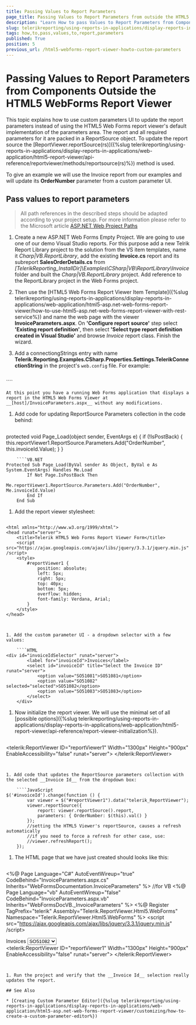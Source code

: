 ```yaml
---
title: Passing Values to Report Parameters
page_title: Passing Values to Report Parameters from outside the HTML5 ASP.NET WebForms ReportViewer
description: "Learn How to pass Values to Report Parameters from Components Located Outside the HTML5 ASP.NET WebForms ReportViewer in Telerik Reporting."
slug: telerikreporting/using-reports-in-applications/display-reports-in-applications/web-application/html5-asp.net-web-forms-report-viewer/customizing/how-to-pass-values-to-report-parameters
tags: how,to,pass,values,to,report,parameters
published: True
position: 5
previous_url: /html5-webforms-report-viewer-howto-custom-parameters
---
```


# Passing Values to Report Parameters from Components Outside the HTML5 WebForms Report Viewer

This topic explains how to use custom parameters UI to update the report parameters instead of using the HTML5 Web Forms report viewer's default implementation of the parameters area. The report and all required parameters for it are packed in a ReportSource object. To update the report source the [ReportViewer.reportSource(rs)]({%slug telerikreporting/using-reports-in-applications/display-reports-in-applications/web-application/html5-report-viewer/api-reference/reportviewer/methods/reportsource(rs)%}) method is used.

To give an example we will use the Invoice report from our examples and will update its __OrderNumber__ parameter from a custom parameter UI.

## Pass values to report parameters

> All path references in the described steps should be adapted according to your project setup. For more information please refer to the Microsoft article [ASP.NET Web Project Paths](https://learn.microsoft.com/en-us/previous-versions/ms178116(v=vs.140))

1. Create a new ASP.NET Web Forms Empty Project. We are going to use one of our demo Visual Studio reports. For this purpose add a new Telrik Report Library project to the solution from the VS item templates, name it *Charp|VB.ReportLibrary*, add the existing __Invoice.cs__ report and its subreport __SalesOrderDetails.cs__ from *[TelerikReporting_InstallDir]\Examples\CSharp|VB\ReportLibrary\Invoice* folder and built the *Charp|VB.ReportLibrary* project. Add reference to the ReportLibrary project in the Web Forms project.
1. Then use the [HTML5 Web Forms Report Viewer Item Template]({%slug telerikreporting/using-reports-in-applications/display-reports-in-applications/web-application/html5-asp.net-web-forms-report-viewer/how-to-use-html5-asp.net-web-forms-report-viewer-with-rest-service%}) and name the web page with the viewer __InvoiceParameters.aspx__. On __'Configure report source'__ step select __'Existing report definition'__, then select __'Select type report definition created in Visual Studio'__ and browse *Invoice* report class. Finish the wizard.
1. Add a connectiongStrings entry with name __Telerik.Reporting.Examples.CSharp.Properties.Settings.TelerikConnectionString__ in the project's `web.config` file. For example:

	````XML
<connectionStrings>
		<add name="Telerik.Reporting.Examples.CSharp.Properties.Settings.TelerikConnectionString"
					connectionString="Data Source=(local);Initial Catalog=AdventureWorks;Integrated Security=SSPI"
					providerName="System.Data.SqlClient" />
	</connectionStrings>
````

	At this point you have a running Web Forms application that displays a report in the HTML5 Web Forms Viewer at __[host]/InvoiceParameters.aspx__ without any modifications.

1. Add code for updating ReportSource Parameters collection in the code behind:

	````C#
protected void Page_Load(object sender, EventArgs e)
	{
		if (!IsPostBack)
		{
			this.reportViewer1.ReportSource.Parameters.Add("OrderNumber", this.invoiceId.Value);
		}
	}
````
	````VB.NET
Protected Sub Page_Load(ByVal sender As Object, ByVal e As System.EventArgs) Handles Me.Load
		If Not Page.IsPostBack Then
			Me.reportViewer1.ReportSource.Parameters.Add("OrderNumber", Me.invoiceId.Value)
		End If
	End Sub
````


1. Add the report viewer stylesheet:

	````HTML
<!DOCTYPE html>
	<html xmlns="http://www.w3.org/1999/xhtml">
	<head runat="server">
		<title>Telerik HTML5 Web Forms Report Viewer Form</title>
		<script src="https://ajax.googleapis.com/ajax/libs/jquery/3.3.1/jquery.min.js" /script>
		<style>
			#reportViewer1 {
				position: absolute;
				left: 5px;
				right: 5px;
				top: 40px;
				bottom: 5px;
				overflow: hidden;
				font-family: Verdana, Arial;
			}
		</style>
	</head>
````


1. Add the custom parameter UI - a dropdown selector with a few values:

	````HTML
<div id="invoiceIdSelector" runat="server">
		<label for="invoiceId">Invoices</label>
		<select id="invoiceId" title="Select the Invoice ID" runat="server">
			<option value="SO51081">SO51081</option>
			<option value="SO51082" selected="selected">SO51082</option>
			<option value="SO51083">SO51083</option>
		</select>
	</div>
````


1. Now initialize the report viewer. We will use the minimal set of all [possible options]({%slug telerikreporting/using-reports-in-applications/display-reports-in-applications/web-application/html5-report-viewer/api-reference/report-viewer-initialization%}).

	````JavaScript
<telerik:ReportViewer ID="reportViewer1" Width="1300px" Height="900px" EnableAccessibility="false" runat="server">
		<ReportSource IdentifierType="TypeReportSource" Identifier="Telerik.Reporting.Examples.CSharp.Invoice, Charp.ReportLibrary, Version=1.0.0.0, Culture=neutral, PublicKeyToken=null">
		</ReportSource>
	</telerik:ReportViewer>
````


1. Add code that updates the ReportSource parameters collection with the selected __Invoice Id__ from the dropdown box:

	````JavaScript
$('#invoiceId').change(function () {
		var viewer = $("#reportViewer1").data("telerik_ReportViewer");
		viewer.reportSource({
			report: viewer.reportSource().report,
			parameters: { OrderNumber: $(this).val() }
		});
		//setting the HTML5 Viewer's reportSource, causes a refresh automatically
		//if you need to force a refresh for other case, use:
		//viewer.refreshReport();
	});
````


1. The HTML page that we have just created should looks like this:

	````HTML
<%@ Page Language="C#" AutoEventWireup="true" CodeBehind="InvoiceParameters.aspx.cs" Inherits="WebFormsDocumentation.InvoiceParameters" %>
	//for VB <%@ Page Language="vb" AutoEventWireup="false" CodeBehind="InvoiceParameters.aspx.vb" Inherits="WebFormsDocVB._InvoiceParameters" %>
	<%@ Register TagPrefix="telerik" Assembly="Telerik.ReportViewer.Html5.WebForms" Namespace="Telerik.ReportViewer.Html5.WebForms" %>
	<!DOCTYPE html>
	<html xmlns="http://www.w3.org/1999/xhtml">
	<head runat="server">
		<title>Telerik HTML5 Web Forms Report Viewer Form</title>
		<script src="https://ajax.googleapis.com/ajax/libs/jquery/3.3.1/jquery.min.js" /script>
		<style>
			#reportViewer1 {
				position: absolute;
				left: 5px;
				right: 5px;
				top: 40px;
				bottom: 5px;
				overflow: hidden;
				font-family: Verdana, Arial;
			}
		</style>
	</head>
	<body>
		<form runat="server">
			<div id="invoiceIdSelector" runat="server">
				<label for="invoiceId">Invoices</label>
				<select id="invoiceId" title="Select the Invoice ID" runat="server">
					<option value="SO51081">SO51081</option>
					<option value="SO51082" selected="selected">SO51082</option>
					<option value="SO51083">SO51083</option>
				</select>
			</div>
			<telerik:ReportViewer
				ID="reportViewer1"
				Width="1300px"
				Height="900px"
				EnableAccessibility="false"
				runat="server">
				<ReportSource IdentifierType="TypeReportSource" Identifier="Telerik.Reporting.Examples.CSharp.Invoice, Charp.ReportLibrary, Version=1.0.0.0, Culture=neutral, PublicKeyToken=null">
				</ReportSource>
			</telerik:ReportViewer>
		</form>
		<script type="text/javascript">
				$('#invoiceId').change(function () {
					var viewer = $("#reportViewer1").data("telerik_ReportViewer");
					viewer.reportSource({
						report: viewer.reportSource().report,
						parameters: { OrderNumber: $(this).val() }
					});
					//setting the HTML5 Viewer's reportSource, causes a refresh automatically
					//if you need to force a refresh for other case, use:
					//viewer.refreshReport();
				});
		</script>
	</body>
	</html>
````


1. Run the project and verify that the __Invoice Id__ selection really updates the report.

## See Also

* [Creating Custom Parameter Editor]({%slug telerikreporting/using-reports-in-applications/display-reports-in-applications/web-application/html5-asp.net-web-forms-report-viewer/customizing/how-to-create-a-custom-parameter-editor%})
